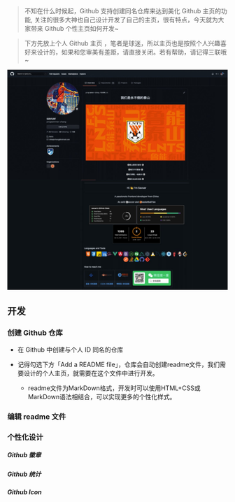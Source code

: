 > 不知在什么时候起，Github 支持创建同名仓库来达到美化 Github 主页的功能, 关注的很多大神也自己设计开发了自己的主页，很有特点，今天就为大家带来 Github 个性主页如何开发~

> 下方先放上个人 Github 主页 ，笔者是球迷，所以主页也是按照个人兴趣喜好来设计的，如果和您审美有差距，请直接关闭。若有帮助，请记得三联哦~

![](../images/githubProfile/github-screenshot.jpeg)

## 开发
### 创建 Github 仓库
* 在 Github 中创建与个人 ID 同名的仓库

* 记得勾选下方「Add a README file」，仓库会自动创建readme文件，我们需要设计的个人主页，就需要在这个文件中进行开发。
	* readme文件为MarkDown格式，开发时可以使用HTML+CSS或MarkDown语法相结合，可以实现更多的个性化样式。

### 编辑 readme 文件
### 个性化设计
##### Github 徽章
##### Github 统计
##### Github Icon